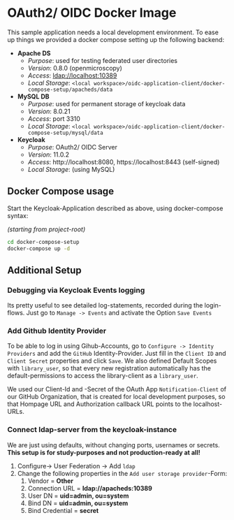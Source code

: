 # OAuth2/ OIDC Docker Image

This sample application needs a local development environment. To ease up things we provided a docker compose
setting up the following backend:
- **Apache DS**
    - _Purpose_: used for testing federated user directories
    - _Version_: 0.8.0 (openmicroscopy)
    - _Access_: [ldap://localhost:10389](ldap://localhost:10389)
    - _Local Storage_: `<local workspace>/oidc-application-client/docker-compose-setup/apacheds/data`
- **MySQL DB**
    - _Purpose_: used for permanent storage of keycloak data
    - _Version_: 8.0.21
    - _Access_: port 3310
    - _Local Storage_: `<local workspace>/oidc-application-client/docker-compose-setup/mysql/data`
- **Keycloak**
    - _Purpose_: OAuth2/ OIDC Server
    - _Version_: 11.0.2
    - _Access_: http://localhost:8080, https://localhost:8443 (self-signed)
    - _Local Storage_: (using MySQL) 
    
## Docker Compose usage

Start the Keycloak-Application described as above, using docker-compose syntax:

*(starting from project-root)*
```bash
cd docker-compose-setup
docker-compose up -d
```

## Additional Setup

### Debugging via Keycloak Events logging

Its pretty useful to see detailed log-statements, recorded during
the login-flows. Just go to `Manage -> Events` and activate the Option `Save Events`

### Add Github Identity Provider

To be able to log in using Gihub-Accounts, go to `Configure -> Identity Providers` and add
the `GitHub` Identity-Provider.
Just fill in the `Client ID` and `Client Secret` properties and click `Save`.
We also defined Default Scopes with `library_user`, so that every new registration
automatically has the default-permissions to access the library-client as a `library_user`.

We used our Client-Id and -Secret of the OAuth App `Notification-Client` 
of our GitHub Organization, that is created for local development purposes, so that
Hompage URL and Authorization callback URL points to the localhost-URLs.


### Connect ldap-server from the keycloak-instance

We are just using defaults, without changing ports, usernames or secrets.
**This setup is for study-purposes and not production-ready at all!**

1. Configure-> User Federation -> Add `ldap`
2. Change the following properties in the `Add user storage provider`-Form:
    1. Vendor = **Other**
    2. Connection URL = **ldap://apacheds:10389**
    3. User DN = **uid=admin, ou=system**
    4. Bind DN = **uid=admin, ou=system**
    5. Bind Credential = **secret**

    